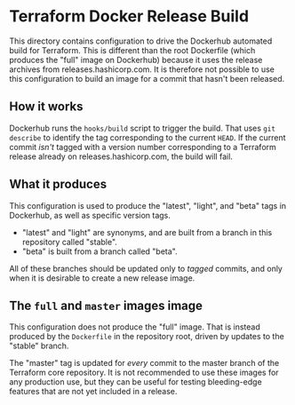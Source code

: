 # Terraform Docker Release Build

This directory contains configuration to drive the Dockerhub automated build
for Terraform. This is different than the root Dockerfile (which produces
the "full" image on Dockerhub) because it uses the release archives from
releases.hashicorp.com. It is therefore not possible to use this configuration
to build an image for a commit that hasn't been released.

## How it works

Dockerhub runs the `hooks/build` script to trigger the build. That uses
`git describe` to identify the tag corresponding to the current `HEAD`. If
the current commit _isn't_ tagged with a version number corresponding to
a Terraform release already on releases.hashicorp.com, the build will fail.

## What it produces

This configuration is used to produce the "latest", "light", and "beta"
tags in Dockerhub, as well as specific version tags.

* "latest" and "light" are synonyms, and are built from a branch in this
repository called "stable".
* "beta" is built from a branch called "beta".

All of these branches should be updated only to _tagged_ commits, and only when
it is desirable to create a new release image.

## The `full` and `master` images image

This configuration does not produce the "full" image. That is instead produced
by the `Dockerfile` in the repository root, driven by updates to the "stable"
branch.

The "master" tag is updated for _every_ commit to the master branch of
the Terraform core repository. It is not recommended to use these images for
any production use, but they can be useful for testing bleeding-edge features
that are not yet included in a release.
